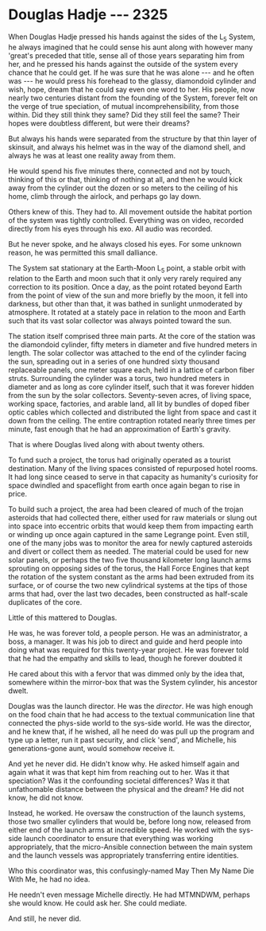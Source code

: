 # Douglas Hadje --- 2325

When Douglas Hadje pressed his hands against the sides of the L<sub>5</sub> System, he always imagined that he could sense his aunt along with however many 'great's preceded that title, sense all of those years separating him from her, and he pressed his hands against the outside of the system every chance that he could get. If he was sure that he was alone --- and he often was --- he would press his forehead to the glassy, diamondoid cylinder and wish, hope, dream that he could say even one word to her. His people, now nearly two centuries distant from the founding of the System, forever felt on the verge of true speciation, of mutual incomprehensibility, from those within. Did they still think they same? Did they still feel the same? Their hopes were doubtless different, but were their dreams?

But always his hands were separated from the structure by that thin layer of skinsuit, and always his helmet was in the way of the diamond shell, and always he was at least one reality away from them.

He would spend his five minutes there, connected and not by touch, thinking of this or that, thinking of nothing at all, and then he would kick away from the cylinder out the dozen or so meters to the ceiling of his home, climb through the airlock, and perhaps go lay down.

Others knew of this. They had to. All movement outside the habitat portion of the system was tightly controlled. Everything was on video, recorded directly from his eyes through his exo. All audio was recorded.

But he never spoke, and he always closed his eyes. For some unknown reason, he was permitted this small dalliance.

The System sat stationary at the Earth-Moon L<sub>5</sub> point, a stable orbit with relation to the Earth and moon such that it only very rarely required any correction to its position. Once a day, as the point rotated beyond Earth from the point of view of the sun and more briefly by the moon, it fell into darkness, but other than that, it was bathed in sunlight unmoderated by atmosphere. It rotated at a stately pace in relation to the moon and Earth such that its vast solar collector was always pointed toward the sun.

The station itself comprised three main parts. At the core of the station was the diamondoid cylinder, fifty meters in diameter and five hundred meters in length. The solar collector was attached to the end of the cylinder facing the sun, spreading out in a series of one hundred sixty thousand replaceable panels, one meter square each, held in a lattice of carbon fiber struts. Surrounding the cylinder was a torus, two hundred meters in diameter and as long as core cylinder itself, such that it was forever hidden from the sun by the solar collectors. Seventy-seven acres, of living space, working space, factories, and arable land, all lit by bundles of doped fiber optic cables which collected and distributed the light from space and cast it down from the ceiling. The entire contraption rotated nearly three times per minute, fast enough that he had an approximation of Earth's gravity.

That is where Douglas lived along with about twenty others.

To fund such a project, the torus had originally operated as a tourist destination. Many of the living spaces consisted of repurposed hotel rooms. It had long since ceased to serve in that capacity as humanity's curiosity for space dwindled and spaceflight from earth once again began to rise in price.

To build such a project, the area had been cleared of much of the trojan asteroids that had collected there, either used for raw materials or slung out into space into eccentric orbits that would keep them from impacting earth or winding up once again captured in the same Legrange point. Even still, one of the many jobs was to monitor the area for newly captured asteroids and divert or collect them as needed. The material could be used for new solar panels, or perhaps the two five thousand kilometer long launch arms sprouting on opposing sides of the torus, the Hall Force Engines that kept the rotation of the system constant as the arms had been extruded from its surface, or of course the two new cylindrical systems at the tips of those arms that had, over the last two decades, been constructed as half-scale duplicates of the core.

Little of this mattered to Douglas.

He was, he was forever told, a people person. He was an administrator, a boss, a manager. It was his job to direct and guide and herd people into doing what was required for this twenty-year project. He was forever told that he had the empathy and skills to lead, though he forever doubted it

He cared about this with a fervor that was dimmed only by the idea that, somewhere within the mirror-box that was the System cylinder, his ancestor dwelt.

Douglas was the launch director. He was the *director*. He was high enough on the food chain that he had access to the textual communication line that connected the phys-side world to the sys-side world. He was the director, and he knew that, if he wished, all he need do was pull up the program and type up a letter, run it past security, and click 'send', and Michelle, his generations-gone aunt, would somehow receive it.

And yet he never did. He didn't know why. He asked himself again and again what it was that kept him from reaching out to her. Was it that speciation? Was it the confounding societal differences? Was it that unfathomable distance between the physical and the dream? He did not know, he did not know.

Instead, he worked. He oversaw the construction of the launch systems, those two smaller cylinders that would be, before long now, released from either end of the launch arms at incredible speed. He worked with the sys-side launch coordinator to ensure that everything was working appropriately, that the micro-Ansible connection between the main system and the launch vessels was appropriately transferring entire identities.

Who this coordinator was, this confusingly-named May Then My Name Die With Me, he had no idea.

He needn't even message Michelle directly. He had MTMNDWM, perhaps she would know. He could ask her. She could mediate.

And still, he never did.
